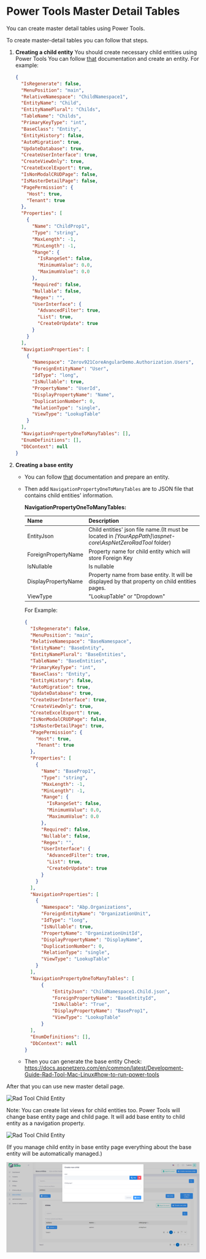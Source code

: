 # Power Tools Master Detail Tables

You can create master detail tables using Power Tools.

To create master-detail tables you can follow that steps.

1. **Creating a child entity**
   You should create necessary child entities using Power Tools 
   You can follow [that](Development-Guide-Rad-Tool-Mac-Linux.md) documentation and create an entity. 
   For example:

   ``````json
   {
     "IsRegenerate": false,
     "MenuPosition": "main",
     "RelativeNamespace": "ChildNamespace1",
     "EntityName": "Child",
     "EntityNamePlural": "Childs",
     "TableName": "Childs",
     "PrimaryKeyType": "int",
     "BaseClass": "Entity",
     "EntityHistory": false,
     "AutoMigration": true,
     "UpdateDatabase": true,
     "CreateUserInterface": true,
     "CreateViewOnly": true,
     "CreateExcelExport": true,
     "IsNonModalCRUDPage": false,
     "IsMasterDetailPage": false,
     "PagePermission": {
       "Host": true,
       "Tenant": true
     },
     "Properties": [
       {
         "Name": "ChildProp1",
         "Type": "string",
         "MaxLength": -1,
         "MinLength": -1,
         "Range": {
           "IsRangeSet": false,
           "MinimumValue": 0.0,
           "MaximumValue": 0.0
         },
         "Required": false,
         "Nullable": false,
         "Regex": "",
         "UserInterface": {
           "AdvancedFilter": true,
           "List": true,
           "CreateOrUpdate": true
         }
       }
     ],
     "NavigationProperties": [
       {
         "Namespace": "Zerov921CoreAngularDemo.Authorization.Users",
         "ForeignEntityName": "User",
         "IdType": "long",
         "IsNullable": true,
         "PropertyName": "UserId",
         "DisplayPropertyName": "Name",
         "DuplicationNumber": 0,
         "RelationType": "single",
         "ViewType": "LookupTable"
       }
     ],
     "NavigationPropertyOneToManyTables": [],
     "EnumDefinitions": [],
     "DbContext": null
   }
   ``````

2. **Creating a base entity**

   * You can follow [that](Development-Guide-Rad-Tool-Mac-Linux.md) documentation and prepare an entity. 

   * Then add `NavigationPropertyOneToManyTables` are to JSON file that contains child entities' information.

     **NavigationPropertyOneToManyTables:**

     | Name                | Description                                                  |
     | ------------------- | ------------------------------------------------------------ |
     | EntityJson          | Child entities' json file name.(It must be located in *[YourAppPath]\aspnet-core\AspNetZeroRadTool* folder) |
     | ForeignPropertyName | Property name for child entity which will store Foreign Key  |
     | IsNullable          | Is nullable                                                  |
     | DisplayPropertyName | Property name from base entity. It will be displayed by that property on child entities pages. |
     | ViewType            | "LookupTable" or "Dropdown"                                  |


     For Example:
    
     ``````json
     {
       "IsRegenerate": false,
       "MenuPosition": "main",
       "RelativeNamespace": "BaseNamespace",
       "EntityName": "BaseEntity",
       "EntityNamePlural": "BaseEntities",
       "TableName": "BaseEntities",
       "PrimaryKeyType": "int",
       "BaseClass": "Entity",
       "EntityHistory": false,
       "AutoMigration": true,
       "UpdateDatabase": true,
       "CreateUserInterface": true,
       "CreateViewOnly": true,
       "CreateExcelExport": true,
       "IsNonModalCRUDPage": false,
       "IsMasterDetailPage": true,
       "PagePermission": {
         "Host": true,
         "Tenant": true
       },
       "Properties": [
         {
           "Name": "BaseProp1",
           "Type": "string",
           "MaxLength": -1,
           "MinLength": -1,
           "Range": {
             "IsRangeSet": false,
             "MinimumValue": 0.0,
             "MaximumValue": 0.0
           },
           "Required": false,
           "Nullable": false,
           "Regex": "",
           "UserInterface": {
             "AdvancedFilter": true,
             "List": true,
             "CreateOrUpdate": true
           }
         }
       ],
       "NavigationProperties": [
         {
           "Namespace": "Abp.Organizations",
           "ForeignEntityName": "OrganizationUnit",
           "IdType": "long",
           "IsNullable": true,
           "PropertyName": "OrganizationUnitId",
           "DisplayPropertyName": "DisplayName",
           "DuplicationNumber": 0,
           "RelationType": "single",
           "ViewType": "LookupTable"
         }
       ],
       "NavigationPropertyOneToManyTables": [
           {
               "EntityJson": "ChildNamespace1.Child.json",
               "ForeignPropertyName": "BaseEntityId",
               "IsNullable": "True",
               "DisplayPropertyName": "BaseProp1",
               "ViewType": "LookupTable"
           }
       ],
       "EnumDefinitions": [],
       "DbContext": null
     }
     ``````

   * Then you can generate the base entity
     Check: https://docs.aspnetzero.com/en/common/latest/Development-Guide-Rad-Tool-Mac-Linux#how-to-run-power-tools

After that you can use new master detail page.

<img src="D:/GitHub/documents/docs/en/images/rad-tool-master-detail-screenshot-2.png" alt="Rad Tool Child Entity" class="img-thumbnail" />

Note: You can create list views for child entities too. Power Tools will change base entity page and child page. It will add base entity to child entity as a navigation property.

<img src="D:/GitHub/documents/docs/en/images/rad-tool-master-detail-screenshot-1.png" alt="Rad Tool Child Entity" class="img-thumbnail" />

(If you manage child entity in base entity page everything about the base entity will be automatically managed.)

<img src="images/rad-tool-master-detail-screenshot-3.png" alt="Rad Tool Child Entity" class="img-thumbnail" />